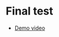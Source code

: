 # Final test

- [Demo video](https://drive.google.com/file/d/1prz6VzcHhIwxzdRkdOS3K-KADitQnrYL/view)